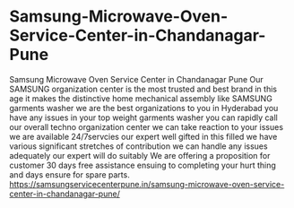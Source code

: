 # Samsung-Microwave-Oven-Service-Center-in-Chandanagar-Pune
Samsung Microwave Oven Service Center in Chandanagar Pune Our SAMSUNG  organization center is the most trusted and best brand in this age it makes the distinctive home mechanical assembly like SAMSUNG  garments washer we are the best organizations to you in Hyderabad you have any issues in your top weight garments washer you can rapidly call our overall techno organization center we can take reaction to your issues we are available 24/7servcies our expert well gifted in this filled we have various significant stretches of contribution we can handle any issues adequately our expert will do suitably We are offering a proposition for customer 30 days free assistance ensuing to completing your hurt thing and days ensure for spare parts. https://samsungservicecenterpune.in/samsung-microwave-oven-service-center-in-chandanagar-pune/  
